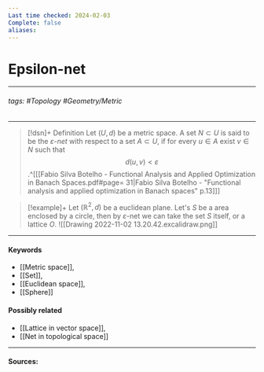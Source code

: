 ```yaml
---
Last time checked: 2024-02-03
Complete: false
aliases:
---
```

# Epsilon-net
***
###### tags: #Topology #Geometry/Metric 
***
>[!dsn]+ Definition
>Let $(U,d)$ be a metric space. A set $N\subset U$ is said to be the $\varepsilon$*-net* with respect to a set $A\subset U$, if for every $u\in A$ exist $v\in N$ such that 
>$$d(u,v)<\varepsilon$$
>.^[[[Fabio Silva Botelho - Functional Analysis and Applied Optimization in Banach Spaces.pdf#page= 31|Fabio Silva Botelho - "Functional analysis and applied optimization in Banach spaces" p.13]]]

>[!example]+
>Let $(\mathbb{R}^{2},d)$ be a euclidean plane. Let's $S$ be a area enclosed by a circle, then by $\varepsilon$-net we can take the set $S$ itself, or a lattice $O$.
>![[Drawing 2022-11-02 13.20.42.excalidraw.png]]
***
#### Keywords
- [[Metric space]],
- [[Set]],
- [[Euclidean space]],
- [[Sphere]]
#### Possibly related
- [[Lattice in vector space]],
- [[Net in topological space]]
***
#### Sources: